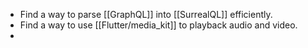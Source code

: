 - Find a way to parse [[GraphQL]] into [[SurrealQL]] efficiently.
- Find a way to use [[Flutter/media_kit]] to playback audio and video.
-